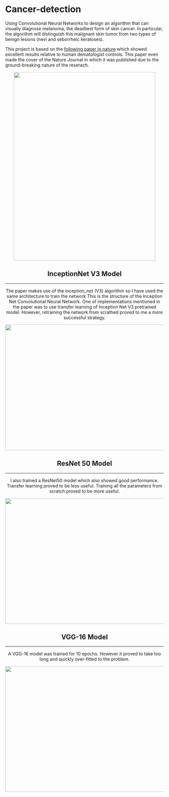 # Cancer-detection
Using Convolutional Neural Networks to design an algorithm that can visually diagnose melanoma, the deadliest form of skin cancer. In particular, the algorithm will distinguish this malignant skin tumor from two types of benign lesions (nevi and seborrheic keratoses).

This project is based on the [following paper in nature](https://www.nature.com/articles/nature21056.epdf?author_access_token=8oxIcYWf5UNrNpHsUHd2StRgN0jAjWel9jnR3ZoTv0NXpMHRAJy8Qn10ys2O4tuPakXos4UhQAFZ750CsBNMMsISFHIKinKDMKjShCpHIlYPYUHhNzkn6pSnOCt0Ftf6) which showed excellent results relative to human dematologist controls. This paper even made the cover of the Nature Journal in which it was published due to the ground-breaking nature of the reserach. 

<div style="text-align:center"><img src="https://pbs.twimg.com/media/C3qJe4qWcAEhPOE.jpg" width="450" height="600" />


## InceptionNet V3 Model
----
The paper makes use of the inception_net (V3) algorithm so I have used the same architecture to train the network 
This is the structure of the Inception Net Convolutional Neural Network. One of implementations mentioned in the paper was to 
use transfer learning of Inception Net V3 pretrained model. However, retraining the network from scrathed proved to me a more successful strategy. 

<div style="text-align:center"><img src="https://4.bp.blogspot.com/-TMOLlkJBxms/Vt3HQXpE2cI/AAAAAAAAA8E/7X7XRFOY6Xo/s1600/image03.png" width="900" height="400" />    
    
## ResNet 50 Model
----
I also trained a ResNet50 model which also showed good performance. Transfer learning proved to be less useful. Training all the parameters from scratch proved to be more
useful. 
<div style="text-align:center"><img src="https://i.stack.imgur.com/XTo6Q.png" width="900" height="400" />   
    
## VGG-16 Model
----
A VGG-16 model was trained for 10 epochs. However it proved to take too long and quickly over-fitted to the problem. 
<div style="text-align:center"><img src="https://cdn.analyticsvidhya.com/wp-content/uploads/2017/08/08131808/temp7.png" width="900" height="400" />



